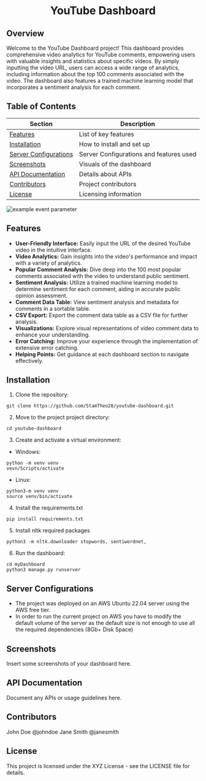 <div align="center">

# YouTube Dashboard

</div>

## Overview

Welcome to the YouTube Dashboard project! This dashboard provides comprehensive video analytics for YouTube comments, empowering users with valuable insights and statistics about specific videos. By simply inputting the video URL, users can access a wide range of analytics, including information about the top 100 comments associated with the video. The dashboard also features a trained machine learning model that incorporates a sentiment analysis for each comment.

## Table of Contents



| Section         | Description                   |
| --------------- | ----------------------------- |
| [Features](#features) | List of key features       |
| [Installation](#installation) | How to install and set up   |
| [Server Configurations](#server) | Server Configurations and features used   |
| [Screenshots](#screenshots) | Visuals of the dashboard  |
| [API Documentation](#api-documentation) | Details about APIs  |
| [Contributors](#contributors) | Project contributors      |
| [License](#license) | Licensing information      |

![example event parameter]()



## Features <a name="features"></a>

- **User-Friendly Interface:** Easily input the URL of the desired YouTube video in the intuitive interface.
- **Video Analytics:** Gain insights into the video's performance and impact with a variety of analytics.
- **Popular Comment Analysis:** Dive deep into the 100 most popular comments associated with the video to understand public sentiment.
- **Sentiment Analysis:** Utilize a trained machine learning model to determine sentiment for each comment, aiding in accurate public opinion assessment.
- **Comment Data Table:** View sentiment analysis and metadata for comments in a sortable table.
- **CSV Export:** Export the comment data table as a CSV file for further analysis.
- **Visualizations:** Explore visual representations of video comment data to enhance your understanding.
- **Error Catching:** Improve your experience through the implementation of extensive error catching.
- **Helping Points:** Get guidance at each dashboard section to navigate effectively.

## Installation <a name="installation"></a>

1. Clone the repository:
```
git clone https://github.com/StamTheo28/youtube-dashboard.git
```

2. Move to the project project directory:
```
cd youtube-dashboard
```
3. Create and activate a virtual environment:
- Windows:
```
python -m venv venv
vevn/Scripts/activate
```
- Linux:
```
python3-m venv venv
source venv/bin/activate
```
4. Install the requirements.txt
```
pip install requirements.txt
```
5. Install nltk required packages
```
python3 -m nltk.downloader stopwords, sentiwordnet,
```
6. Run the dashboard:
```
cd myDashboard
python3 manage.py runserver
```

## Server Configurations  <a name="server"></a>
- The project was deployed on an AWS Ubuntu 22.04 server using the AWS free tier.
- In order to run the current project on AWS you have to modify the default volume of the server as the default size is not enough to use all the required dependencies (8Gb+ Disk Space)


## Screenshots <a name="screenshots"></a>
Insert some screenshots of your dashboard here.

## API Documentation
Document any APIs or usage guidelines here.

## Contributors <a name="contributors"></a>
John Doe @johndoe
Jane Smith @janesmith

## License
This project is licensed under the XYZ License - see the LICENSE file for details.
